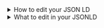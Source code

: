 <details>
  <summary> How to edit your JSON LD</summary>

  <details>
    <summary> If your JSONLD has been saved locally</summary>
    <ul>
      <li>If you downloaded your json, open it in a simple text editor like notepad<ul>
          <li>text editors like Sublime, Brackets, will also work and provide a nicer editing experience</li>
        </ul>
      </li>
    </ul>

  </details>

  <details>
    <summary> If your JSONLD has been saved to GitHub</summary>

    <ul>
      <li>Navigate to the file in your repo on github and click on it<ul>
          <li>Click on the <code>edit</code> icon in github </li>
        </ul>
      </li>
    </ul>

  </details>

</details>

<details>
  <summary> What to edit in your JSONLD</summary>

  <details>
    <summary> Edits needed when updating an existing type specification</summary>

    <ul>
      <li>Since this JSONLD schema is meant to REPLACE a previous version rather than be a child of the previous
        version, you&#39;ll need to update the parent class<ul>
          <li>{% include_relative change_parent_class.md %} </li>
        </ul>
      </li>
    </ul>

  </details>

  <details>
    <summary> Edits needed when updating an existing profile specification</summary>

    <ul>
      <li>Since this JSONLD schema is meant to REPLACE a previous version rather than be a child of the previous
        version, you&#39;ll need to update the parent class<ul>
          <li>{% include_relative change_parent_class.md %} </li>
        </ul>
      </li>
    </ul>

  </details>


  <details>
    <summary> Other common manual edits</summary>

    <ul>
      <li>Using external vocabularies as properties (not property values)<ul>
          <li>When using external vocabularies as properties, you will need to include the url for the vocabulary in the
            <code>@context</code>, and to fix the namespace in the property definition</li>
          <li>For example, I create a property (for a new class called <code>test</code>) in the DDE called
            <code>dateCopyrighted</code>, but I really want it to just use <code>dateCopyrighted</code> from an external
            vocabulary, the Dublin Core Initiative Term. The DDE-generated property definition would look like this:
            <pre><code class="lang-json">    {
            <span class="hljs-attr">"@id"</span>: <span class="hljs-string">"test:dct:dateCopyrighted"</span>,
            <span class="hljs-attr">"@type"</span>: <span class="hljs-string">"rdf:Property"</span>,
            <span class="hljs-attr">"rdfs:comment"</span>: <span class="hljs-string">"Date of copyright of the resource."</span>,
            <span class="hljs-attr">"rdfs:label"</span>: <span class="hljs-string">"dct:dateCopyrighted"</span>,
            <span class="hljs-attr">"schema:domainIncludes"</span>: {
              <span class="hljs-attr">"@id"</span>: <span class="hljs-string">"test:MyTest"</span>
            },
            <span class="hljs-attr">"schema:rangeIncludes"</span>: [
              {
                <span class="hljs-attr">"@id"</span>: <span class="hljs-string">"schema:Date"</span>
              }
            ]
          }
      </code></pre>
            and would need to be adjusted to:
            <pre><code class="lang-json">      {
              <span class="hljs-attr">"@id"</span>: <span class="hljs-string">"dct:dateCopyrighted"</span>,
              <span class="hljs-attr">"@type"</span>: <span class="hljs-string">"rdf:Property"</span>,
              <span class="hljs-attr">"rdfs:comment"</span>: <span class="hljs-string">"Date of copyright of the resource."</span>,
              <span class="hljs-attr">"rdfs:label"</span>: <span class="hljs-string">"dateCopyrighted"</span>,
              <span class="hljs-attr">"schema:domainIncludes"</span>: {
                <span class="hljs-attr">"@id"</span>: <span class="hljs-string">"test:MyTest"</span>
              },
              <span class="hljs-attr">"schema:rangeIncludes"</span>: [
                {
                  <span class="hljs-attr">"@id"</span>: <span class="hljs-string">"schema:Date"</span>
                }
              ]
            }
      </code></pre>
            and the DDE-generated <code>@context</code> content:
            <pre><code class="lang-json">     <span class="hljs-string">"@context"</span>: {
            <span class="hljs-string">"schema"</span>: <span class="hljs-string">"http://schema.org/"</span>,
            <span class="hljs-string">"rdf"</span>: <span class="hljs-string">"http://www.w3.org/1999/02/22-rdf-syntax-ns#"</span>,
            <span class="hljs-string">"rdfs"</span>: <span class="hljs-string">"http://www.w3.org/2000/01/rdf-schema#"</span>,
            <span class="hljs-string">"test"</span>: <span class="hljs-string">"https://discovery.biothings.io/view/test/"</span>,
            <span class="hljs-string">"bioschemas"</span>: <span class="hljs-string">"https://discovery.biothings.io/view/bioschemas/"</span>
          }
      </code></pre>
            would need to be adjusted to include dct:
            <pre><code class="lang-json">      <span class="hljs-string">"@context"</span>: {
            <span class="hljs-string">"schema"</span>: <span class="hljs-string">"http://schema.org/"</span>,
            <span class="hljs-string">"rdf"</span>: <span class="hljs-string">"http://www.w3.org/1999/02/22-rdf-syntax-ns#"</span>,
            <span class="hljs-string">"rdfs"</span>: <span class="hljs-string">"http://www.w3.org/2000/01/rdf-schema#"</span>,
            <span class="hljs-string">"test"</span>: <span class="hljs-string">"https://discovery.biothings.io/view/test/"</span>,
            <span class="hljs-string">"bioschemas"</span>: <span class="hljs-string">"https://discovery.biothings.io/view/bioschemas/"</span>,
            <span class="hljs-string">"dct"</span>: <span class="hljs-string">"http://purl.org/dc/terms/"</span>
          }
      </code></pre>
          </li>
        </ul>
      </li>
    </ul>

  </details>

</details>
